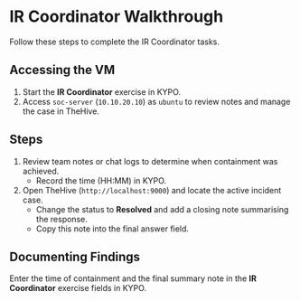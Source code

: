 # IR Coordinator Walkthrough

Follow these steps to complete the IR Coordinator tasks.

## Accessing the VM
1. Start the **IR Coordinator** exercise in KYPO.
2. Access `soc-server` (`10.10.20.10`) as `ubuntu` to review notes and manage the case in TheHive.

## Steps
1. Review team notes or chat logs to determine when containment was achieved.
   - Record the time (HH:MM) in KYPO.
2. Open TheHive (`http://localhost:9000`) and locate the active incident case.
   - Change the status to **Resolved** and add a closing note summarising the response.
   - Copy this note into the final answer field.

## Documenting Findings
Enter the time of containment and the final summary note in the **IR Coordinator** exercise fields in KYPO.
